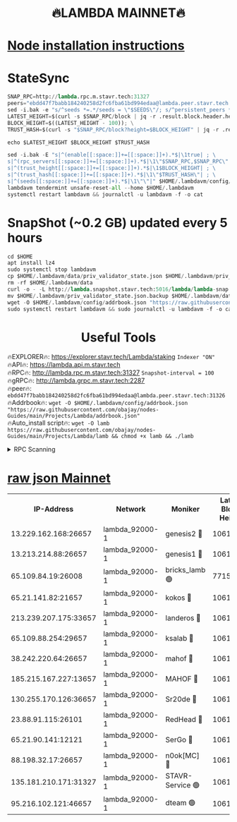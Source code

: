 <h1 align="center"> 🔥LAMBDA MAINNET🔥</h1>


[Node installation instructions](https://github.com/obajay/nodes-Guides/tree/main/Projects/Lambda)
=


# StateSync
```python
SNAP_RPC=http://lambda.rpc.m.stavr.tech:31327
peers="ebdd47f7babb184240258d2fc6fba61bd994edaa@lambda.peer.stavr.tech:31326" 
sed -i.bak -e "s/^seeds *=.*/seeds = \"$SEEDS\"/; s/^persistent_peers *=.*/persistent_peers = \"$PEERS\"/" $HOME/.lambdavm/config/config.toml
LATEST_HEIGHT=$(curl -s $SNAP_RPC/block | jq -r .result.block.header.height); \
BLOCK_HEIGHT=$((LATEST_HEIGHT - 100)); \
TRUST_HASH=$(curl -s "$SNAP_RPC/block?height=$BLOCK_HEIGHT" | jq -r .result.block_id.hash)

echo $LATEST_HEIGHT $BLOCK_HEIGHT $TRUST_HASH

sed -i.bak -E "s|^(enable[[:space:]]+=[[:space:]]+).*$|\1true| ; \
s|^(rpc_servers[[:space:]]+=[[:space:]]+).*$|\1\"$SNAP_RPC,$SNAP_RPC\"| ; \
s|^(trust_height[[:space:]]+=[[:space:]]+).*$|\1$BLOCK_HEIGHT| ; \
s|^(trust_hash[[:space:]]+=[[:space:]]+).*$|\1\"$TRUST_HASH\"| ; \
s|^(seeds[[:space:]]+=[[:space:]]+).*$|\1\"\"|" $HOME/.lambdavm/config/config.toml
lambdavm tendermint unsafe-reset-all --home $HOME/.lambdavm
systemctl restart lambdavm && journalctl -u lambdavm -f -o cat

```
# SnapShot (~0.2 GB) updated every 5 hours
```python
cd $HOME
apt install lz4
sudo systemctl stop lambdavm
cp $HOME/.lambdavm/data/priv_validator_state.json $HOME/.lambdavm/priv_validator_state.json.backup
rm -rf $HOME/.lambdavm/data
curl -o - -L http://lambda.snapshot.stavr.tech:5016/lambda/lambda-snap.tar.lz4 | lz4 -c -d - | tar -x -C $HOME/.lambdavm --strip-components 2
mv $HOME/.lambdavm/priv_validator_state.json.backup $HOME/.lambdavm/data/priv_validator_state.json
wget -O $HOME/.lambdavm/config/addrbook.json "https://raw.githubusercontent.com/obajay/nodes-Guides/main/Projects/Lambda/addrbook.json"
sudo systemctl restart lambdavm && sudo journalctl -u lambdavm -f -o cat
```
 <h1 align="center"> Useful Tools</h1>

🔥EXPLORER🔥:      https://explorer.stavr.tech/Lambda/staking	        `Indexer "ON"` \
🔥API🔥: 			 		 https://lambda.api.m.stavr.tech \
🔥RPC🔥:           http://lambda.rpc.m.stavr.tech:31327	              `Snapshot-interval = 100` \
🔥gRPC🔥:          http://lambda.grpc.m.stavr.tech:2287 \
🔥peer🔥:					 `ebdd47f7babb184240258d2fc6fba61bd994edaa@lambda.peer.stavr.tech:31326` \
🔥Addrbook🔥:    ```wget -O $HOME/.lambdavm/config/addrbook.json "https://raw.githubusercontent.com/obajay/nodes-Guides/main/Projects/Lambda/addrbook.json"``` \
🔥Auto_install script🔥: ```wget -O lamb https://raw.githubusercontent.com/obajay/nodes-Guides/main/Projects/Lambda/lamb && chmod +x lamb && ./lamb```


<details>
<summary>RPC Scanning</summary>

<h2 align="center"> We scan nodes in real time every 4 hours. And we provide the final result of RPC endpoints.
We cannot influence the operation of these nodes in any way. </h2>


```python
If Voting Power is higher than 0 --> then the Node is a validator of the network and may be subject to attack and be a potential threat to the chain.
```
```python
We marked such validators with a red symbol
```

</details>

[raw json Mainnet](https://rpc-check.lambm.stavr.tech/lambm/rpc-lambm-result.json)
=


<table><tr><th>IP-Address</th><th>Network</th><th>Moniker</th><th>Latest Block Height</th><th>Earliest Block Height</th><th>Catching Up</th><th>Tx Index</th><th>Voting Power</th><th>Scan Time</th></tr><tr><td>13.229.162.168:26657</td><td>lambda_92000-1</td><td>genesis2 🔴</td><td>10619157</td><td>1</td><td>False</td><td>on</td><td>16646650</td><td>2023-12-18T19:11:42.356821951UTC</td></tr><tr><td>13.213.214.88:26657</td><td>lambda_92000-1</td><td>genesis1 🔴</td><td>10619158</td><td>1</td><td>False</td><td>on</td><td>107835</td><td>2023-12-18T19:11:46.698271029UTC</td></tr><tr><td>65.109.84.19:26008</td><td>lambda_92000-1</td><td>bricks_lamb 🟢</td><td>7715743</td><td>7581001</td><td>False</td><td>on</td><td>0</td><td>2023-12-18T19:11:58.037870855UTC</td></tr><tr><td>65.21.141.82:21657</td><td>lambda_92000-1</td><td>kokos 🔴</td><td>10619158</td><td>7716001</td><td>False</td><td>off</td><td>546765</td><td>2023-12-18T19:11:49.104604767UTC</td></tr><tr><td>213.239.207.175:33657</td><td>lambda_92000-1</td><td>landeros 🔴</td><td>10619157</td><td>8136001</td><td>False</td><td>off</td><td>936723</td><td>2023-12-18T19:11:36.610311822UTC</td></tr><tr><td>65.109.88.254:29657</td><td>lambda_92000-1</td><td>ksalab 🔴</td><td>10619159</td><td>8715001</td><td>False</td><td>on</td><td>503190</td><td>2023-12-18T19:11:52.231500278UTC</td></tr><tr><td>38.242.220.64:26657</td><td>lambda_92000-1</td><td>mahof 🔴</td><td>10619155</td><td>10131001</td><td>False</td><td>off</td><td>770350</td><td>2023-12-18T19:11:31.869529144UTC</td></tr><tr><td>185.215.167.227:13657</td><td>lambda_92000-1</td><td>MAHOF 🔴</td><td>10619158</td><td>10134001</td><td>False</td><td>on</td><td>2051510</td><td>2023-12-18T19:11:45.736053506UTC</td></tr><tr><td>130.255.170.126:36657</td><td>lambda_92000-1</td><td>Sr20de 🔴</td><td>10619157</td><td>10353001</td><td>False</td><td>off</td><td>671446</td><td>2023-12-18T19:11:37.080389840UTC</td></tr><tr><td>23.88.91.115:26101</td><td>lambda_92000-1</td><td>RedHead 🔴</td><td>10619157</td><td>10519157</td><td>False</td><td>off</td><td>553202</td><td>2023-12-18T19:11:37.360669569UTC</td></tr><tr><td>65.21.90.141:12121</td><td>lambda_92000-1</td><td>SerGo 🔴</td><td>10619159</td><td>10519159</td><td>False</td><td>off</td><td>10551663</td><td>2023-12-18T19:11:52.601679353UTC</td></tr><tr><td>88.198.32.17:26657</td><td>lambda_92000-1</td><td>n0ok[MC] 🔴</td><td>10619161</td><td>10519161</td><td>False</td><td>off</td><td>1578630</td><td>2023-12-18T19:11:57.700808344UTC</td></tr><tr><td>135.181.210.171:31327</td><td>lambda_92000-1</td><td>STAVR-Service 🟢</td><td>10619159</td><td>10617001</td><td>False</td><td>on</td><td>0</td><td>2023-12-18T19:11:51.533557831UTC</td></tr><tr><td>95.216.102.121:46657</td><td>lambda_92000-1</td><td>dteam 🟢</td><td>10619159</td><td>10617501</td><td>False</td><td>off</td><td>0</td><td>2023-12-18T19:11:51.873761423UTC</td></tr></table>
